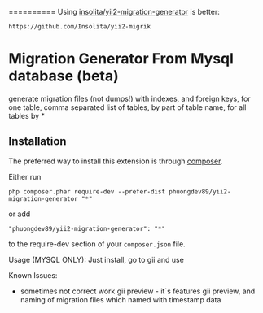 ==========
Using [insolita/yii2-migration-generator](https://github.com/Insolita/yii2-migrik) is better:
```
https://github.com/Insolita/yii2-migrik
```


Migration Generator From Mysql database (beta)
=======================================
generate migration files (not dumps!) with indexes, and foreign keys, for one table, comma separated list of tables,  by part of table name, for all tables by *

Installation
------------

The preferred way to install this extension is through [composer](http://getcomposer.org/download/).

Either run

```
php composer.phar require-dev --prefer-dist phuongdev89/yii2-migration-generator "*"
```

or add

```
"phuongdev89/yii2-migration-generator": "*"
```

to the require-dev section of your `composer.json` file.


Usage (MYSQL ONLY):
Just install, go to gii and use

Known Issues:
  - sometimes not correct work gii preview - it`s features gii preview, and naming of migration files which named with timestamp data
